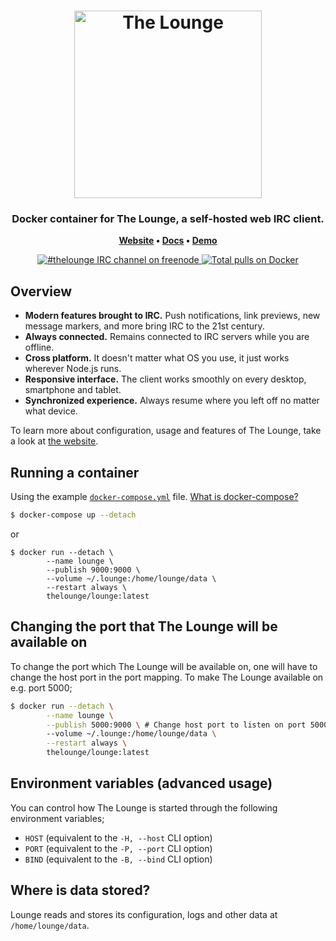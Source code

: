<h1 align="center">
	<img
		width="300"
		alt="The Lounge"
		src="https://raw.githubusercontent.com/thelounge/lounge/b637f50522cea5c666402507582b5e945a733e96/client/img/logo-vertical-transparent-bg.svg">
</h1>

<h3 align="center">
	Docker container for The Lounge, a self-hosted web IRC client.
</h2>

<p align="center">
	<strong>
		<a href="https://thelounge.chat/">Website</a>
		•
		<a href="https://thelounge.chat/docs">Docs</a>
		•
		<a href="https://demo.thelounge.chat/">Demo</a>
	</strong>
</p>
<p align="center">
	<a href="https://demo.thelounge.chat/">
		<img
			alt="#thelounge IRC channel on freenode"
			src="https://img.shields.io/badge/freenode-%23thelounge-415364.svg?colorA=ff9e18&style=flat-square">
	</a>
	<a href="https://www.npmjs.org/package/thelounge">
		<img
			alt="Total pulls on Docker"
			src="https://img.shields.io/docker/pulls/thelounge/lounge.svg?style=flat-square">
	</a>
</p>

## Overview

* **Modern features brought to IRC.** Push notifications, link previews, new message markers, and more bring IRC to the 21st century.
* **Always connected.** Remains connected to IRC servers while you are offline.
* **Cross platform.** It doesn't matter what OS you use, it just works wherever Node.js runs.
* **Responsive interface.** The client works smoothly on every desktop, smartphone and tablet.
* **Synchronized experience.** Always resume where you left off no matter what device.

To learn more about configuration, usage and features of The Lounge, take a look at [the website](https://thelounge.chat).

## Running a container

Using the example [`docker-compose.yml`](https://github.com/thelounge/docker-lounge/blob/master/docker-compose.yml) file. [What is docker-compose?](https://docs.docker.com/compose/)
```sh
$ docker-compose up --detach
```

or

```
$ docker run --detach \
		--name lounge \
		--publish 9000:9000 \
		--volume ~/.lounge:/home/lounge/data \
		--restart always \
		thelounge/lounge:latest
```

## Changing the port that The Lounge will be available on

To change the port which The Lounge will be available on, one will have to
change the host port in the port mapping. To make The Lounge available on e.g. port 5000;
```sh
$ docker run --detach \
		--name lounge \
		--publish 5000:9000 \ # Change host port to listen on port 5000
		--volume ~/.lounge:/home/lounge/data \
		--restart always \
		thelounge/lounge:latest
```

## Environment variables (advanced usage)

You can control how The Lounge is started through the following environment variables;

- `HOST` (equivalent to the `-H, --host` CLI option)
- `PORT` (equivalent to the `-P, --port` CLI option)
- `BIND` (equivalent to the `-B, --bind` CLI option)

## Where is data stored?

Lounge reads and stores its configuration, logs and other data at `/home/lounge/data`.
